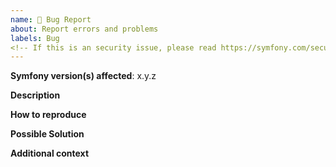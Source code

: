 ```yaml
---
name: 🐛 Bug Report
about: Report errors and problems
labels: Bug
<!-- If this is an security issue, please read https://symfony.com/security -->
---
```


**Symfony version(s) affected**: x.y.z

**Description**
<!-- A clear and concise description of the problem. -->

**How to reproduce**
<!-- Code and/or config needed to reproduce the problem. If it's a complex bug,
     create a "bug reproducer" as explained in:
     https://symfony.com/doc/current/contributing/code/reproducer.html -->

**Possible Solution**
<!--- Optional: only if you have suggestions on a fix/reason for the bug -->

**Additional context**
<!-- Optional: any other context about the problem: log messages, screenshots, etc. -->
